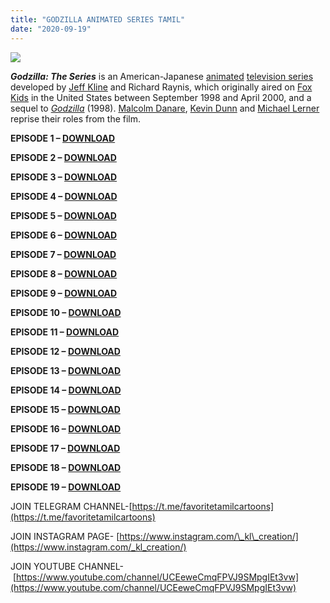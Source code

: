 ```yaml
---
title: "GODZILLA ANIMATED SERIES TAMIL"
date: "2020-09-19"
---
```


[![](https://1.bp.blogspot.com/-_ecBFMpXtEc/XzvDqKwx-XI/AAAAAAAAARk/LtKB3YWytJgu7qkt2FhOzSZuLLaiv6anACLcBGAsYHQ/s0/Godzilla_The_Series.jpg)](https://1.bp.blogspot.com/-_ecBFMpXtEc/XzvDqKwx-XI/AAAAAAAAARk/LtKB3YWytJgu7qkt2FhOzSZuLLaiv6anACLcBGAsYHQ/s349/Godzilla_The_Series.jpg)

_**Godzilla: The Series**_ is an American-Japanese [animated](https://en.wikipedia.org/wiki/Animated_series "Animated series") [television series](https://en.wikipedia.org/wiki/Television_program#Seasons/series "Television program") developed by [Jeff Kline](https://en.wikipedia.org/wiki/Jeff_Kline "Jeff Kline") and Richard Raynis, which originally aired on [Fox Kids](https://en.wikipedia.org/wiki/Fox_Kids "Fox Kids") in the United States between September 1998 and April 2000, and a sequel to _[Godzilla](https://en.wikipedia.org/wiki/Godzilla_(1998_film) "Godzilla (1998 film)")_ (1998). [Malcolm Danare](https://en.wikipedia.org/wiki/Malcolm_Danare "Malcolm Danare"), [Kevin Dunn](https://en.wikipedia.org/wiki/Kevin_Dunn "Kevin Dunn") and [Michael Lerner](https://en.wikipedia.org/wiki/Michael_Lerner_(actor) "Michael Lerner (actor)") reprise their roles from the film.

  

**EPISODE 1 – [DOWNLOAD](https://mega.nz/file/2sknhDaD#gn50MmHLkpdJpuhYdpx2m7tKrzKblzKzZxor15Ydzkk)**

**EPISODE 2 – [DOWNLOAD](https://mega.nz/file/Pp1lXZTJ#FvEI_006vqhTVAL72NsrLW3_dhLPvNjz7wD20P1XTIo)**

**EPISODE 3 – [DOWNLOAD](https://mega.nz/file/K18RCRTR#Kf0qk93-YaXls7fOos8ksEpLiPAtHNSEy7ml4KaUnUM)**

**EPISODE 4 – [DOWNLOAD](https://mega.nz/file/uw1zTbCJ#Ka9UtkzWf49KBErYuKyG2vS_c2xVDfceg1cQPvEiKFY)**

**EPISODE 5 – [DOWNLOAD](https://mega.nz/file/T1slkTYY#PmLNnSVvhUveQgHHkEqIt-eUm38KmrT9JH_R7BJXc5Y)**

**EPISODE 6 – [DOWNLOAD](https://mega.nz/file/7h1njBIC#ogwdtJhdTBow-LrzVdjxOyLyoIO6mn7_9IbAvKx6dp0)**

**EPISODE 7 – [DOWNLOAD](https://mega.nz/file/CtlRHB4L#EYjkPaJ2h_DdF9a-4Af-zkZ5I5HCbGEjKkibzP3P-AQ)**

**EPISODE 8 – [DOWNLOAD](https://mega.nz/file/b49h0JiT#0v6sP3NE0HrF5hWir4MLDpP3LNlrxr9pcXLMTnU4CEw)**

**EPISODE 9 – [DOWNLOAD](https://mega.nz/file/3s0GFaAD#5Z3uP3yBkQG-r_Ky4ie02RnTWX4VepqMyVDJHJSLJcw)**

**EPISODE 10 – [DOWNLOAD](https://mega.nz/file/z51mTCKQ#Uz0cg6h3yLuukHBLWo1MA0tl_M46vDPmLRXUGbclbVM)**

**EPISODE 11 – [DOWNLOAD](https://mega.nz/file/3ptmFYiZ#KF7dubL3hi8r9iNv8cX5GiW4lUe5Pa8YNwTwju86mZI)**

**EPISODE 12 – [DOWNLOAD](https://mega.nz/file/WtkykKQS#ynXuiXiMon_QznVdVUXLIHWuqLxhMmW2EMEEGBSHGa4)**

**EPISODE 13 – [DOWNLOAD](https://mega.nz/file/To8AlAyb#uiP1AzLhrZLcuC9K8GfiAnKiLIUCnjicELTL_DwjgCk)**

**EPISODE 14 – [DOWNLOAD](https://mega.nz/file/b90QQAxI#5zHy3GqXYCxdZ2thRU8XYz0dZTaNr8RpMoj9WLdxYXo)**

**EPISODE 15 – [DOWNLOAD](https://mega.nz/file/bg8GgQpI#HAT2gGQWBjwtCFu0b_idZ16uvvz3MUzoSSqiXlGZWa0)**

**EPISODE 16 – [DOWNLOAD](https://mega.nz/file/f49knQ6Z#E9YFo87wGAE9Gp5OaVFZvrTaSBBTVaId5GSv2h8ogA0)**

**EPISODE 17 – [DOWNLOAD](https://mega.nz/file/LgtyjCDZ#QY65HBnZzOaHqsy8M_C06REv_fBCDnHYUnKHD4cA6dM)**

**EPISODE 18 – [DOWNLOAD](https://mega.nz/file/f5V3mKAS#T_-Mu1ByhgO23O3mTRgHVvjmt1dIYSR9yhBL5kFRz2M)**

**EPISODE 19 – [DOWNLOAD](https://mega.nz/file/m00nBZqb#HIFW64pXLl66mj6R7V2kuAEknHPepZXHznQeTPLISg0)**

JOIN TELEGRAM CHANNEL-[https://t.me/favoritetamilcartoons](https://t.me/favoritetamilcartoons)

JOIN INSTAGRAM PAGE- [https://www.instagram.com/\_kl\_creation/](https://www.instagram.com/_kl_creation/)

JOIN YOUTUBE CHANNEL- [https://www.youtube.com/channel/UCEeweCmqFPVJ9SMpgIEt3vw](https://www.youtube.com/channel/UCEeweCmqFPVJ9SMpgIEt3vw)
